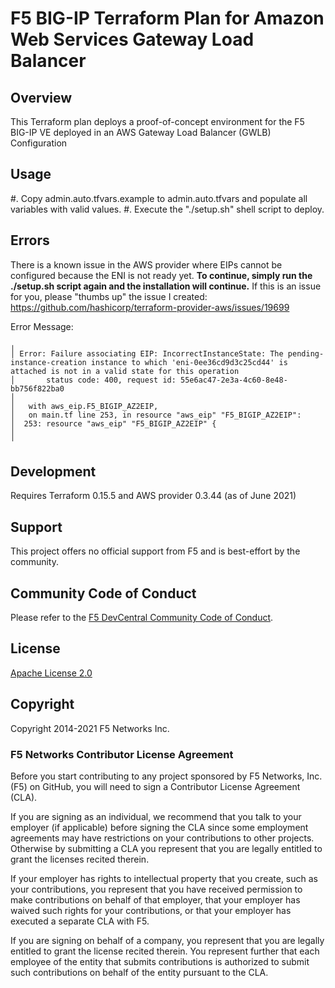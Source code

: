 # F5 BIG-IP Terraform Plan for Amazon Web Services Gateway Load Balancer

## Overview
This Terraform plan deploys a proof-of-concept environment for the F5 BIG-IP VE deployed in an AWS Gateway Load Balancer (GWLB) Configuration

## Usage
#. Copy admin.auto.tfvars.example to admin.auto.tfvars and populate all variables with valid values.
#. Execute the "./setup.sh" shell script to deploy.

## Errors
There is a known issue in the AWS provider where EIPs cannot be configured because the ENI is not ready yet. **To continue, simply run the ./setup.sh script again and the installation will continue.** If this is an issue for you, please "thumbs up" the issue I created: https://github.com/hashicorp/terraform-provider-aws/issues/19699

Error Message:
```
╷
│ Error: Failure associating EIP: IncorrectInstanceState: The pending-instance-creation instance to which 'eni-0ee36cd9d3c25cd44' is attached is not in a valid state for this operation
│       status code: 400, request id: 55e6ac47-2e3a-4c60-8e48-bb756f822ba0
│ 
│   with aws_eip.F5_BIGIP_AZ2EIP,
│   on main.tf line 253, in resource "aws_eip" "F5_BIGIP_AZ2EIP":
│  253: resource "aws_eip" "F5_BIGIP_AZ2EIP" {
│ 
╵
```

## Development
Requires Terraform 0.15.5 and AWS provider 0.3.44 (as of June 2021)

## Support
This project offers no official support from F5 and is best-effort by the community.

## Community Code of Conduct
Please refer to the [F5 DevCentral Community Code of Conduct](code_of_conduct.md).

## License
[Apache License 2.0](LICENSE)

## Copyright
Copyright 2014-2021 F5 Networks Inc.

### F5 Networks Contributor License Agreement
Before you start contributing to any project sponsored by F5 Networks, Inc. (F5) on GitHub, you will need to sign a Contributor License Agreement (CLA).

If you are signing as an individual, we recommend that you talk to your employer (if applicable) before signing the CLA since some employment agreements may have restrictions on your contributions to other projects.
Otherwise by submitting a CLA you represent that you are legally entitled to grant the licenses recited therein.

If your employer has rights to intellectual property that you create, such as your contributions, you represent that you have received permission to make contributions on behalf of that employer, that your employer has waived such rights for your contributions, or that your employer has executed a separate CLA with F5.

If you are signing on behalf of a company, you represent that you are legally entitled to grant the license recited therein.
You represent further that each employee of the entity that submits contributions is authorized to submit such contributions on behalf of the entity pursuant to the CLA.

